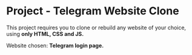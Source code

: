 # Project - Telegram Website Clone

This project requires you to clone or rebuild any website of your choice, using **only HTML, CSS and JS.**

Website chosen: **Telegram login page.**
